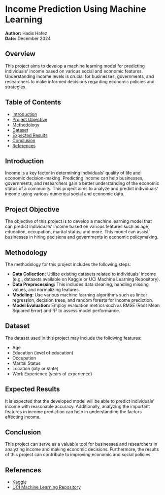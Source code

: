 # Income Prediction Using Machine Learning

**Author:** Hadis Hafez  
**Date:** December 2024

## Overview
This project aims to develop a machine learning model for predicting individuals' income based on various social and economic features. Understanding income levels is crucial for businesses, governments, and researchers to make informed decisions regarding economic policies and strategies.

## Table of Contents
- [Introduction](#introduction)
- [Project Objective](#project-objective)
- [Methodology](#methodology)
- [Dataset](#dataset)
- [Expected Results](#expected-results)
- [Conclusion](#conclusion)
- [References](#references)

## Introduction
Income is a key factor in determining individuals’ quality of life and economic decision-making. Predicting income can help businesses, governments, and researchers gain a better understanding of the economic status of a community. This project aims to analyze and predict individuals’ income using various numerical social and economic data.

## Project Objective
The objective of this project is to develop a machine learning model that can predict individuals’ income based on various features such as age, education, occupation, marital status, and more. This model can assist businesses in hiring decisions and governments in economic policymaking.

## Methodology
The methodology for this project includes the following steps:
- **Data Collection:** Utilize existing datasets related to individuals’ income (e.g., datasets available on Kaggle or UCI Machine Learning Repository).
- **Data Preprocessing:** This includes data cleaning, handling missing values, and normalizing features.
- **Modeling:** Use various machine learning algorithms such as linear regression, decision trees, and random forests for income prediction.
- **Model Evaluation:** Employ evaluation metrics such as RMSE (Root Mean Squared Error) and R² to assess model performance.

## Dataset
The dataset used in this project may include the following features:
- Age
- Education (level of education)
- Occupation
- Marital Status
- Location (city or state)
- Work Experience (years of experience)

## Expected Results
It is expected that the developed model will be able to predict individuals’ income with reasonable accuracy. Additionally, analyzing the important features in income prediction can help in understanding the factors affecting income.

## Conclusion
This project can serve as a valuable tool for businesses and researchers in analyzing income and making economic decisions. Furthermore, the results of this project can contribute to improving economic and social policies.

## References
- [Kaggle](https://www.kaggle.com/)
- [UCI Machine Learning Repository](https://archive.ics.uci.edu/ml/index.php)
